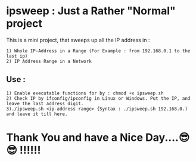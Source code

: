# ipsweep : Just a Rather "Normal" project

This is a mini project, that sweeps up all the IP address in :
~~~
1) Whole IP-Address in a Range (For Example : from 192.168.0.1 to the last ip)
2) IP Address Range in a Network
~~~
## Use :
~~~
1) Enable executable functions for by : chmod +x ipsweep.sh
2) Check IP by ifconfig/ipconfig in Linux or Windows. Put the IP, and leave the last address digit.
3)./ipsweep.sh <ip-address range> {Syntax : ./ipsweep.sh 192.168.0.) and leave it till here.
~~~
# Thank You and have a Nice Day....😎 😎 !!!!!!
